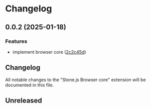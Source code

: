 # Changelog

## 0.0.2 (2025-01-18)


### Features

* implement browser core ([2c2c45d](https://github.com/stonemjs/browser-core/commit/2c2c45da7146109ea5ae39ff81ac0b60630dfeee))

## Changelog

All notable changes to the "Stone.js Browser core" extension will be documented in this file.

## Unreleased
